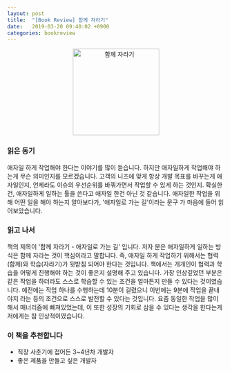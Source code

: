 ```yaml
---
layout: post
title:  "[Book Review] 함께 자라기"
date:   2019-03-20 09:40:02 +0900
categories: bookreview
---
```

<center>
<img src="assets/images/20190320/BookReview1.png" alt="함께 자라기" width="200"/>
</center>

### 읽은 동기
애자일 하게 작업해야 한다는 이야기를 많이 듣습니다. 하지만 애자일하게 작업해야 하는게 무슨 의미인지를 모르겠습니다. 고객의 니즈에 맞게 항상 개발 목표를 바꾸는게 애자일인지, 언제라도 이슈의 우선순위를 바꿔가면서 작업할 수 있게 하는 것인지. 확실한건, 애자일하게 일하는 툴을 쓴다고 애자일 한건 아닌 것 같습니다. 애자일한 작업을 위해 어떤 일을 해야 하는지 알아보다가, '애자일로 가는 길'이라는 문구 가 마음에 들어 읽어보았습니다.

### 읽고 나서
책의 제목이 '함께 자라기 - 애자일로 가는 길' 입니다. 저자 분은 애자일하게 일하는 방식은 함께 자라는 것이 핵심이라고 말합니다. 즉, 애자일 하게 작업하기 위해서는 협력(함께)와 학습(자라기)가 뒷받침 되어야 한다는 것입니다. 책에서는 개개인이 협력과 학습을 어떻게 진행해야 하는 것이 좋은지 설명해 주고 있습니다. 가장 인상깊었던 부분은 같은 작업을 하더라도 스스로 학습할 수 있는 조건을 얼마든지 만들 수 있다는 것이였습니다. 예전에는 작업 하나를 수행하는데 10분이 걸렸으니 이번에는 9분에 작업을 끝내야지 라는 등의 조건으로 스스로 발전할 수 있다는 것입니다. 요즘 동일한 작업을 많이 해서 매너리즘에 빠져있었는데, 이 또한 성장의 기회로 삼을 수 있다는 생각을 한다는게 저에게는 참 인상적이였습니다.

### 이 책을 추천합니다
* 직장 사춘기에 접어든 3~4년차 개발자
* 좋은 제품을 만들고 싶은 개발자